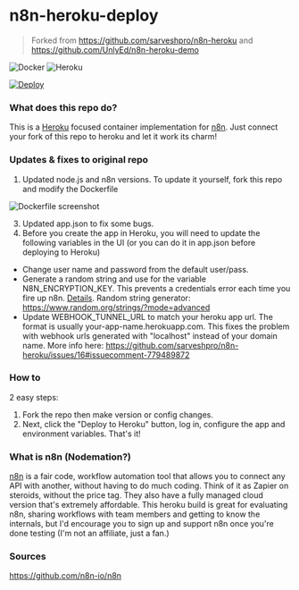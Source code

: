 # n8n-heroku-deploy

> Forked from https://github.com/sarveshpro/n8n-heroku and https://github.com/UnlyEd/n8n-heroku-demo  

 ![Docker](https://github.com/yamini/n8n-heroku-deploy/workflows/Docker/badge.svg) ![Heroku](https://github.com/yamini/n8n-heroku-deploy/workflows/Heroku/badge.svg)

[![Deploy](https://www.herokucdn.com/deploy/button.svg)](https://heroku.com/deploy?template=https://github.com/yamini/n8n-heroku-deploy)


### What does this repo do?
This is a [Heroku](https://heroku.com/) focused container implementation for [n8n](https://n8n.io/). Just connect your fork of this repo to heroku and let it work its charm!


### Updates & fixes to original repo

1. Updated node.js and n8n versions. To update it yourself, fork this repo and modify the Dockerfile

![Dockerfile screenshot](https://p132.p1.n0.cdn.getcloudapp.com/items/z8uO6xnw/9245aaf4-c6bd-41dc-93e4-daa94aca8644.jpg?v=662341673999c036dfe6cc0eaae9104f)
 
3. Updated app.json to fix some bugs. 
4. Before you create the app in Heroku, you will need to update the following variables in the UI (or you can do it in app.json before deploying to Heroku)

* Change user name and password from the default user/pass. 
* Generate a random string and use for the variable N8N_ENCRYPTION_KEY. This prevents a credentials error each time you fire up n8n. [Details](https://www.notion.so/n8n-to-heroku-648b270a92524949a5f45bf1261c63f1#3386127000fc4de4837f6c8e907fc7d9). Random string generator: https://www.random.org/strings/?mode=advanced 
*  Update WEBHOOK_TUNNEL_URL to match your heroku app url. The format is usually your-app-name.herokuapp.com. This fixes the problem with webhook urls generated with "localhost" instead of your domain name. More info here: https://github.com/sarveshpro/n8n-heroku/issues/16#issuecomment-779489872 


### How to
2 easy steps: 
1. Fork the repo then make version or config changes. 
2. Next, click the "Deploy to Heroku" button, log in, configure the app and environment variables. That's it!


### What is n8n (Nodemation?)
[n8n](https://n8n.io/) is a fair code, workflow automation tool that allows you to connect any API with another, without having to do much coding. Think of it as Zapier on steroids, without the price tag. They also have a fully managed cloud version that's extremely affordable. This heroku build is great for evaluating n8n, sharing workflows with team members and getting to know the internals, but I'd encourage you to sign up and support n8n once you're done testing (I'm not an affiliate, just a fan.)


### Sources

https://github.com/n8n-io/n8n
